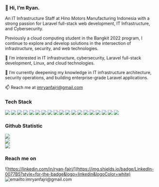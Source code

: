 ### 👋 Hi, I’m Ryan.

An IT Infrastructure Staff at Hino Motors Manufacturing Indonesia with a strong passion for Laravel full-stack web development, IT Infrastructure, and Cybersecurity.

Previously a cloud computing student in the Bangkit 2022 program, I continue to explore and develop solutions in the intersection of infrastructure, security, and web technologies.

👀 I’m interested in IT infrastructure, cybersecurity, Laravel full-stack development, Linux, and cloud technologies.

🌱 I’m currently deepening my knowledge in IT infrastructure architecture, security operations, and building enterprise-grade Laravel applications.

📫 Reach me at imryanfajri@gmail.com

### Tech Stack

<img src="https://img.shields.io/badge/Elementor-92003B?style=for-the-badge&logo=elementor&logoColor=white">
<img src="https://img.shields.io/badge/Wordpress-21759B?style=for-the-badge&logo=wordpress&logoColor=white">
<img src="https://img.shields.io/badge/Ansible-000000?style=for-the-badge&logo=ansible&logoColor=white">
<img src="https://img.shields.io/badge/dbeaver-382923?style=for-the-badge&logo=dbeaver&logoColor=white">
<img src="https://img.shields.io/badge/Canva-%2300C4CC.svg?&style=for-the-badge&logo=Canva&logoColor=white">
<img src="https://img.shields.io/badge/Figma-F24E1E?style=for-the-badge&logo=figma&logoColor=white">
<img src="https://img.shields.io/badge/Laravel-FF2D20?style=for-the-badge&logo=laravel&logoColor=white">
<img src="https://img.shields.io/badge/Node%20js-339933?style=for-the-badge&logo=nodedotjs&logoColor=white">
<img src="https://img.shields.io/badge/Xampp-F37623?style=for-the-badge&logo=xampp&logoColor=white">
<img src="https://img.shields.io/badge/Visual_Studio_Code-0078D4?style=for-the-badge&logo=visual%20studio%20code&logoColor=white">
<img src="https://img.shields.io/badge/HTML5-E34F26?style=for-the-badge&logo=html5&logoColor=white">
<img src="https://img.shields.io/badge/JavaScript-323330?style=for-the-badge&logo=javascript&logoColor=F7DF1E">
<img src="https://img.shields.io/badge/PHP-777BB4?style=for-the-badge&logo=php&logoColor=white">
<img src="https://img.shields.io/badge/Python-FFD43B?style=for-the-badge&logo=python&logoColor=blue ">
<img src="https://img.shields.io/badge/Linux-FCC624?style=for-the-badge&logo=linux&logoColor=black">
<img src="https://img.shields.io/badge/Windows-0078D6?style=for-the-badge&logo=windows&logoColor=white">
<img src="https://img.shields.io/badge/CISCO-1BA0D7?style=for-the-badge&logo=cisco&logoColor=white">
<img src="https://img.shields.io/badge/burpsuite-FF6633?style=for-the-badge&logo=burpsuite&logoColor=white">
<img src="https://img.shields.io/badge/VMware-231f20?style=for-the-badge&logo=VMware&logoColor=white">

<br>

### Github Statistic

![](https://github-readme-stats.vercel.app/api?username=yanfajr&theme=radical&hide_border=false&include_all_commits=false&count_private=false)<br/>
![](https://nirzak-streak-stats.vercel.app/?user=yanfajr&theme=radical&hide_border=false)<br/>
![](https://github-readme-stats.vercel.app/api/top-langs/?username=yanfajr&theme=radical&hide_border=false&include_all_commits=false&count_private=false&layout=compact)

### Reach me on

![https://linkedin.com/in/ryan-fajri/](https://img.shields.io/badge/LinkedIn-0077B5?style=for-the-badge&logo=linkedin&logoColor=white)
![emailto:imryanfajri@gmail.com](https://img.shields.io/badge/Gmail-D14836?style=for-the-badge&logo=gmail&logoColor=white)
